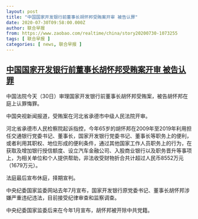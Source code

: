 ```yaml
---
layout: post
title: "中国国家开发银行前董事长胡怀邦受贿案开审 被告认罪"
date: 2020-07-30T09:58:00.000Z
author: 联合早报
from: https://www.zaobao.com/realtime/china/story20200730-1073255
tags: [ 联合早报 ]
categories: [ news, 联合早报 ]
---
```

<!--1596103080000-->
[中国国家开发银行前董事长胡怀邦受贿案开审 被告认罪](https://www.zaobao.com/realtime/china/story20200730-1073255)
------

<div>
<p>中国法院今天（30日）审理国家开发银行前董事长胡怀邦受贿案，被告胡怀邦在庭上认罪悔罪。</p><p>中国央视新闻报道，受贿案在河北省承德市中级人民法院开审。</p><p>河北省承德市人民检察院起诉指控，今年65岁的胡怀邦在2009年至2019年利用担任交通银行党委书记、董事长，国家开发银行党委书记、董事长等职务上的便利，或者利用其职权、地位形成的便利条件，通过其他国家工作人员职务上的行为，在获取及增加银行授信额度、设立汽车金融公司、入股商业银行以及职务晋升等事项上，为相关单位和个人提供帮助，非法收受财物折合共计超过人民币8552万元（1679万元）。</p><section id="imu"><div id="dfp-ad-imu1-wrapper" class="dfp-tag-wrapper"><div id="dfp-ad-imu1" class="dfp-tag-wrapper"></div></div></section><p>法庭最后宣布休庭，择期宣判。</p><p>中央纪委国家监委网站去年7月宣布，国家开发银行原党委书记、董事长胡怀邦涉嫌严重违纪违法，目前接受纪律审查和监察调查。</p><p>中央纪委国家监委后来在今年1月宣布，胡怀邦被开除中共党籍。</p><div id="innity-in-post"></div><div id="dfp-ad-midarticlespecial-wrapper" class="dfp-tag-wrapper"><div id="dfp-ad-midarticlespecial" class="dfp-tag-wrapper"></div></div>
</div>
